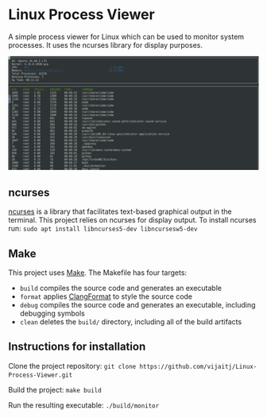 # Linux Process Viewer
A simple process viewer for Linux which can be used to monitor system processes. It uses the ncurses library for display purposes.

![System Monitor](images/monitor.png)

## ncurses
[ncurses](https://www.gnu.org/software/ncurses/) is a library that facilitates text-based graphical output in the terminal. This project relies on ncurses for display output. To install ncurses run: `sudo apt install libncurses5-dev libncursesw5-dev`

## Make
This project uses [Make](https://www.gnu.org/software/make/). The Makefile has four targets:
* `build` compiles the source code and generates an executable
* `format` applies [ClangFormat](https://clang.llvm.org/docs/ClangFormat.html) to style the source code
* `debug` compiles the source code and generates an executable, including debugging symbols
* `clean` deletes the `build/` directory, including all of the build artifacts

## Instructions for installation

Clone the project repository: `git clone https://github.com/vijaitj/Linux-Process-Viewer.git`

Build the project: `make build`

Run the resulting executable: `./build/monitor`

